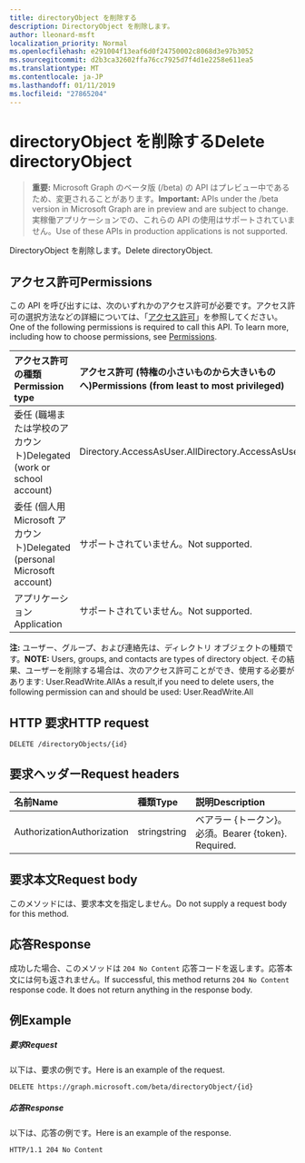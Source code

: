 ```yaml
---
title: directoryObject を削除する
description: DirectoryObject を削除します。
author: lleonard-msft
localization_priority: Normal
ms.openlocfilehash: e291004f13eaf6d0f24750002c8068d3e97b3052
ms.sourcegitcommit: d2b3ca32602ffa76cc7925d7f4d1e2258e611ea5
ms.translationtype: MT
ms.contentlocale: ja-JP
ms.lasthandoff: 01/11/2019
ms.locfileid: "27865204"
---
```

# <a name="delete-directoryobject"></a><span data-ttu-id="610f0-103">directoryObject を削除する</span><span class="sxs-lookup"><span data-stu-id="610f0-103">Delete directoryObject</span></span>

> <span data-ttu-id="610f0-104">**重要:** Microsoft Graph のベータ版 (/beta) の API はプレビュー中であるため、変更されることがあります。</span><span class="sxs-lookup"><span data-stu-id="610f0-104">**Important:** APIs under the /beta version in Microsoft Graph are in preview and are subject to change.</span></span> <span data-ttu-id="610f0-105">実稼働アプリケーションでの、これらの API の使用はサポートされていません。</span><span class="sxs-lookup"><span data-stu-id="610f0-105">Use of these APIs in production applications is not supported.</span></span>

<span data-ttu-id="610f0-106">DirectoryObject を削除します。</span><span class="sxs-lookup"><span data-stu-id="610f0-106">Delete directoryObject.</span></span>
## <a name="permissions"></a><span data-ttu-id="610f0-107">アクセス許可</span><span class="sxs-lookup"><span data-stu-id="610f0-107">Permissions</span></span>
<span data-ttu-id="610f0-p102">この API を呼び出すには、次のいずれかのアクセス許可が必要です。アクセス許可の選択方法などの詳細については、「[アクセス許可](/graph/permissions-reference)」を参照してください。</span><span class="sxs-lookup"><span data-stu-id="610f0-p102">One of the following permissions is required to call this API. To learn more, including how to choose permissions, see [Permissions](/graph/permissions-reference).</span></span>


|<span data-ttu-id="610f0-110">アクセス許可の種類</span><span class="sxs-lookup"><span data-stu-id="610f0-110">Permission type</span></span>      | <span data-ttu-id="610f0-111">アクセス許可 (特権の小さいものから大きいものへ)</span><span class="sxs-lookup"><span data-stu-id="610f0-111">Permissions (from least to most privileged)</span></span>              |
|:--------------------|:---------------------------------------------------------|
|<span data-ttu-id="610f0-112">委任 (職場または学校のアカウント)</span><span class="sxs-lookup"><span data-stu-id="610f0-112">Delegated (work or school account)</span></span> | <span data-ttu-id="610f0-113">Directory.AccessAsUser.All</span><span class="sxs-lookup"><span data-stu-id="610f0-113">Directory.AccessAsUser.All</span></span>    |
|<span data-ttu-id="610f0-114">委任 (個人用 Microsoft アカウント)</span><span class="sxs-lookup"><span data-stu-id="610f0-114">Delegated (personal Microsoft account)</span></span> | <span data-ttu-id="610f0-115">サポートされていません。</span><span class="sxs-lookup"><span data-stu-id="610f0-115">Not supported.</span></span>    |
|<span data-ttu-id="610f0-116">アプリケーション</span><span class="sxs-lookup"><span data-stu-id="610f0-116">Application</span></span> | <span data-ttu-id="610f0-117">サポートされていません。</span><span class="sxs-lookup"><span data-stu-id="610f0-117">Not supported.</span></span> |

<span data-ttu-id="610f0-118">**注:** ユーザー、グループ、および連絡先は、ディレクトリ オブジェクトの種類です。</span><span class="sxs-lookup"><span data-stu-id="610f0-118">**NOTE:** Users, groups, and contacts are types of directory object.</span></span> <span data-ttu-id="610f0-119">その結果、ユーザーを削除する場合は、次のアクセス許可ことができ、使用する必要があります: User.ReadWrite.All</span><span class="sxs-lookup"><span data-stu-id="610f0-119">As a result,if you need to delete users, the following permission can and should be used: User.ReadWrite.All</span></span>
## <a name="http-request"></a><span data-ttu-id="610f0-120">HTTP 要求</span><span class="sxs-lookup"><span data-stu-id="610f0-120">HTTP request</span></span>
<!-- { "blockType": "ignored" } -->
```http
DELETE /directoryObjects/{id}

```
## <a name="request-headers"></a><span data-ttu-id="610f0-121">要求ヘッダー</span><span class="sxs-lookup"><span data-stu-id="610f0-121">Request headers</span></span>
| <span data-ttu-id="610f0-122">名前</span><span class="sxs-lookup"><span data-stu-id="610f0-122">Name</span></span>       | <span data-ttu-id="610f0-123">種類</span><span class="sxs-lookup"><span data-stu-id="610f0-123">Type</span></span> | <span data-ttu-id="610f0-124">説明</span><span class="sxs-lookup"><span data-stu-id="610f0-124">Description</span></span>|
|:---------------|:--------|:----------|
| <span data-ttu-id="610f0-125">Authorization</span><span class="sxs-lookup"><span data-stu-id="610f0-125">Authorization</span></span>  | <span data-ttu-id="610f0-126">string</span><span class="sxs-lookup"><span data-stu-id="610f0-126">string</span></span>  | <span data-ttu-id="610f0-p104">ベアラー {トークン}。必須。</span><span class="sxs-lookup"><span data-stu-id="610f0-p104">Bearer {token}. Required.</span></span> |

## <a name="request-body"></a><span data-ttu-id="610f0-129">要求本文</span><span class="sxs-lookup"><span data-stu-id="610f0-129">Request body</span></span>
<span data-ttu-id="610f0-130">このメソッドには、要求本文を指定しません。</span><span class="sxs-lookup"><span data-stu-id="610f0-130">Do not supply a request body for this method.</span></span>

## <a name="response"></a><span data-ttu-id="610f0-131">応答</span><span class="sxs-lookup"><span data-stu-id="610f0-131">Response</span></span>

<span data-ttu-id="610f0-p105">成功した場合、このメソッドは `204 No Content` 応答コードを返します。応答本文には何も返されません。</span><span class="sxs-lookup"><span data-stu-id="610f0-p105">If successful, this method returns `204 No Content` response code. It does not return anything in the response body.</span></span>

## <a name="example"></a><span data-ttu-id="610f0-134">例</span><span class="sxs-lookup"><span data-stu-id="610f0-134">Example</span></span>
##### <a name="request"></a><span data-ttu-id="610f0-135">要求</span><span class="sxs-lookup"><span data-stu-id="610f0-135">Request</span></span>
<span data-ttu-id="610f0-136">以下は、要求の例です。</span><span class="sxs-lookup"><span data-stu-id="610f0-136">Here is an example of the request.</span></span>
<!-- {
  "blockType": "request",
  "name": "delete_directoryobject"
}-->
```http
DELETE https://graph.microsoft.com/beta/directoryObject/{id}
```
##### <a name="response"></a><span data-ttu-id="610f0-137">応答</span><span class="sxs-lookup"><span data-stu-id="610f0-137">Response</span></span>
<span data-ttu-id="610f0-138">以下は、応答の例です。</span><span class="sxs-lookup"><span data-stu-id="610f0-138">Here is an example of the response.</span></span> 
<!-- {
  "blockType": "response",
  "truncated": true
} -->
```http
HTTP/1.1 204 No Content
```

<!-- uuid: 8fcb5dbc-d5aa-4681-8e31-b001d5168d79
2015-10-25 14:57:30 UTC -->
<!-- {
  "type": "#page.annotation",
  "description": "Delete directoryObject",
  "keywords": "",
  "section": "documentation",
  "tocPath": ""
}-->
